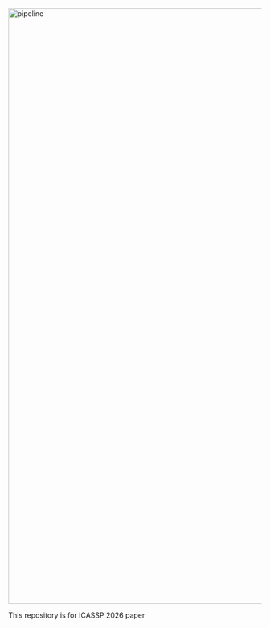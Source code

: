  <img width="1922" height="1185" alt="pipeline" src="https://github.com/user-attachments/assets/c60405de-adfe-4a42-a73d-c7d777bf7290" />

This repository is for ICASSP 2026 paper
